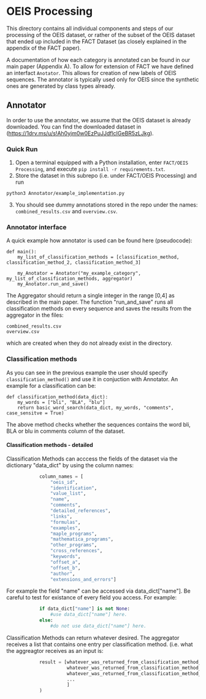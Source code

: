 # OEIS Processing

This directory contains all individual components and steps of our processing of the OEIS dataset,
or rather of the subset of the OEIS dataset that ended up included in the FACT Dataset (as closely explained in the appendix of the FACT paper).

A documentation of how each category is annotated can be found in our main paper (Appendix A).
To allow for extension of FACT we have defined an interfact `Anotator`. This allows for creation of new labels of OEIS sequences.
The annotator is typically used only for OEIS since the synthetic ones are generated by class types already.

## Annotator

In order to use the annotator, we assume that the OEIS dataset is already downloaded.
You can find the downloaded dataset in (https://1drv.ms/u/s!Ah0yjm0w0EzPuJJdflcIGeBR5zLJkg).

### Quick Run

1. Open a terminal equipped with a Python installation, enter `FACT/OEIS Processing`, and execute `pip install -r requirements.txt`.
2. Store the dataset in this subrepo (i.e. under FACT/OEIS Processing) and run
```
python3 Annotator/example_implementation.py
```
3. You should see dummy annotations stored in the repo under the names: `combined_results.csv` and `overview.csv`.

### Annotator interface
A quick example how annotator is used can be found here (pseudocode):
```
def main():
    my_list_of_classification_methods = [classification_method, classification_method_2, classification_method_3]

    my_Anotator = Anotator("my_example_category", my_list_of_classification_methods, aggregator)
    my_Anotator.run_and_save()
```
The Aggregator should return a single integer in the range [0,4] as described in the main paper.
The function "run_and_save" runs all classification methods on every sequence and saves the results from the aggregator in the files:
```
combined_results.csv
overview.csv
```
which are created when they do not already exist in the directory.

### Classification methods
As you can see in the previous example the user should specify `classification_method()` and use it in conjuction with Annotator.
An example for a classification can be:
```
def classification_method(data_dict):
    my_words = ["bli", "BLA", "blu"]
    return basic_word_search(data_dict, my_words, "comments", case_sensitve = True)
```
The above method checks whether the sequences contains the word bli, BLA or blu in comments column of the dataset.

#### Classification methods - detailed
Classification Methods can acccess the fields of the dataset via the dictionary "data_dict" by using the column names:
```python
            column_names = [
                "oeis_id",
                "identification",
                "value_list",
                "name",
                "comments",
                "detailed_references",
                "links",
                "formulas",
                "examples",
                "maple_programs",
                "mathematica_programs",
                "other_programs",
                "cross_references",
                "keywords",
                "offset_a",
                "offset_b",
                "author",
                "extensions_and_errors"]
```
For example the field "name" can be accessed via data_dict["name"]. Be careful to test for existance of every field you access. For example:
```python
            if data_dict["name"] is not None:
                #use data_dict["name"] here.
            else:
                #do not use data_dict["name"] here.
```
Classification Methods can return whatever desired. The aggregator receives a list that contains one entry per classification method. (i.e. what the aggreagtor receives as an input is:
```python
            result = [whatever_was_returned_from_classification_method_1,
                      whatever_was_returned_from_classification_method_2,
                      whatever_was_returned_from_classification_method_3,
                      ...
                      ]
            )
```
